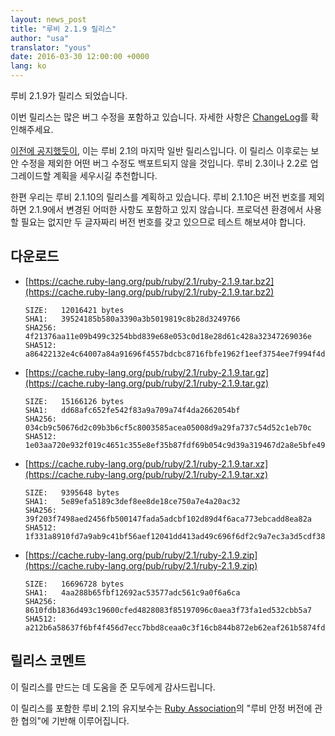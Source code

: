 ```yaml
---
layout: news_post
title: "루비 2.1.9 릴리스"
author: "usa"
translator: "yous"
date: 2016-03-30 12:00:00 +0000
lang: ko
---
```


루비 2.1.9가 릴리스 되었습니다.

이번 릴리스는 많은 버그 수정을 포함하고 있습니다.
자세한 사항은
[ChangeLog](http://svn.ruby-lang.org/repos/ruby/tags/v2_1_9/ChangeLog)를
확인해주세요.

[이전에 공지했듯이](https://www.ruby-lang.org/en/news/2016/02/24/support-plan-of-ruby-2-0-0-and-2-1/),
이는 루비 2.1의 마지막 일반 릴리스입니다.
이 릴리스 이후로는 보안 수정을 제외한 어떤 버그 수정도 백포트되지 않을 것입니다.
루비 2.3이나 2.2로 업그레이드할 계획을 세우시길 추천합니다.

한편 우리는 루비 2.1.10의 릴리스를 계획하고 있습니다.
루비 2.1.10은 버전 번호를 제외하면 2.1.9에서 변경된 어떠한 사항도 포함하고 있지 않습니다.
프로덕션 환경에서 사용할 필요는 없지만 두 글자짜리 버전 번호를 갖고 있으므로 테스트 해보셔야 합니다.

## 다운로드

* [https://cache.ruby-lang.org/pub/ruby/2.1/ruby-2.1.9.tar.bz2](https://cache.ruby-lang.org/pub/ruby/2.1/ruby-2.1.9.tar.bz2)

      SIZE:   12016421 bytes
      SHA1:   39524185b580a3390a3b5019819c8b28d3249766
      SHA256: 4f21376aa11e09b499c3254bbd839e68e053c0d18e28d61c428a32347269036e
      SHA512: a86422132e4c64007a84a91696f4557bdcbc8716fbfe1962f1eef3754ee7f994f4de0b

* [https://cache.ruby-lang.org/pub/ruby/2.1/ruby-2.1.9.tar.gz](https://cache.ruby-lang.org/pub/ruby/2.1/ruby-2.1.9.tar.gz)

      SIZE:   15166126 bytes
      SHA1:   dd68afc652fe542f83a9a709a74f4da2662054bf
      SHA256: 034cb9c50676d2c09b3b6cf5c8003585acea05008d9a29fa737c54d52c1eb70c
      SHA512: 1e03aa720e932f019c4651c355e8ef35b87fdf69b054c9d39a319467d2a8e5bfe4995cbacd9add36b832c77761a47c9d1040f00e856ad5888d69ec7221455e35

* [https://cache.ruby-lang.org/pub/ruby/2.1/ruby-2.1.9.tar.xz](https://cache.ruby-lang.org/pub/ruby/2.1/ruby-2.1.9.tar.xz)

      SIZE:   9395648 bytes
      SHA1:   5e89efa5189c3def8ee8de18ce750a7e4a20ac32
      SHA256: 39f203f7498aed2456fb500147fada5adcbf102d89d4f6aca773ebcadd8ea82a
      SHA512: 1f331a8910fd7a9ab9c41bf56aef12041dd413ad49c696f6df2c9a7ec3a3d5cdf383f2a3d30949ea37b8ecb39f50355e526412b36ed4e07b60733d9db4d2bd14

* [https://cache.ruby-lang.org/pub/ruby/2.1/ruby-2.1.9.zip](https://cache.ruby-lang.org/pub/ruby/2.1/ruby-2.1.9.zip)

      SIZE:   16696728 bytes
      SHA1:   4aa288b65fbf12692ac53577adc561c9a0f6a6ca
      SHA256: 8610fdb1836d493c19600cfed4828083f85197096c0aea3f73fa1ed532cbb5a7
      SHA512: a212b6a58637f6bf4f456d7ecc7bbd8ceaa0c3f16cb844b872eb62eaf261b5874fdb79705241d05a356fcdc1d3fdd8a94fcd8e6ca62190e9f544c8f45a9f41af

## 릴리스 코멘트

이 릴리스를 만드는 데 도움을 준 모두에게 감사드립니다.

이 릴리스를 포함한 루비 2.1의 유지보수는 [Ruby Association](http://www.ruby.or.jp/)의
"루비 안정 버전에 관한 협의"에 기반해 이루어집니다.
